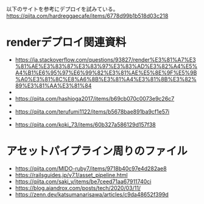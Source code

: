 

以下のサイトを参考にデプロイを試みている。
https://qiita.com/hardreggaecafe/items/6778d99b1b518d03c218

# renderデプロイ関連資料
- https://ja.stackoverflow.com/questions/93827/render%E3%81%A7%E3%81%AE%E3%83%87%E3%83%97%E3%83%AD%E3%82%A4%E5%A4%B1%E6%95%97%E6%99%82%E3%81%AE%E5%8E%9F%E5%9B%A0%E3%81%8C%E8%A6%8B%E3%81%A4%E3%81%8B%E3%82%89%E3%81%AA%E3%81%84
- 
- https://qiita.com/hashioga2017/items/b69cb070c0073e9c26c7
- 
- https://qiita.com/terufumi1122/items/b5678bae891ba9cf1e57i
- 
- https://qiita.com/koki_73/items/60b327a586129d157f38

# アセットパイプライン周りのファイル
- https://qiita.com/MIDO-ruby7/items/9718b40c97e4d282ae8
- https://railsguides.jp/v7.1/asset_pipeline.html
- https://qiita.com/saki_y/items/be7ceed71aa67911740ci
- https://blog.aiandrox.com/posts/tech/2020/03/11/
- https://zenn.dev/katsumanarisawa/articles/c9da48652f399d
    
